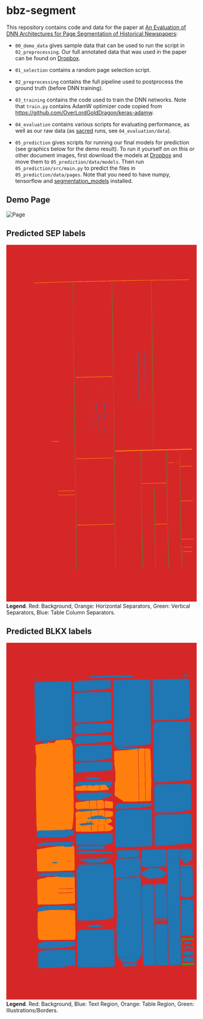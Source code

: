 # bbz-segment
This repository contains code and data for the paper at <a href="http://arxiv.org/abs/2004.07317">An Evaluation of DNN Architectures for Page Segmentation of Historical Newspapers</a>:

* `00_demo_data` gives sample data that can be used to run the script in `02_preprocessing`. Our full annotated data that was used in the paper can be found on <a href="https://www.dropbox.com/sh/4b1ub2bmmgmbprp/AAC88d8h8oZVgt-4WC5_uNloa?dl=0">Dropbox</a>.

* `01_selection` contains a random page selection script.

* `02_preprocessing` contains the full pipeline used to postprocess the ground truth (before DNN training).

* `03_training` contains the code used to train the DNN networks. Note that `train.py` contains AdamW optimizer code copied from https://github.com/OverLordGoldDragon/keras-adamw.

* `04_evaluation` contains various scripts for evaluating performance, as well as our raw data (as <a href="https://github.com/IDSIA/sacred">sacred</a> runs, see `04_evaluation/data`).

* `05_prediction` gives scripts for running our final models for prediction (see graphics below for the demo result). To run it yourself on on this or other document images, first download the models at <a href="https://www.dropbox.com/sh/7tph1tzscw3cb8r/AAA9WxhqoKJu9jLfVU5GqgkFa?dl=0">Dropbox</a> and move them to `05_prediction/data/models`. Then run `05_prediction/src/main.py` to predict the files in `05_prediction/data/pages`. Note that you need to have numpy, tensorflow and <a href="https://github.com/qubvel/segmentation_models">segmentation_models</a> installed.

## Demo Page

![Page](05_prediction/data/pages/2436020X_1925-02-27_70_98_008.jpg)

## Predicted SEP labels

![Prediction for sep](05_prediction/demo/2436020X_1925-02-27_70_98_008.sep.png)
**Legend**. Red: Background, Orange: Horizontal Separators, Green: Vertical Separators, Blue: Table Column Separators.

## Predicted BLKX labels

![Prediction for blkx](05_prediction/demo/2436020X_1925-02-27_70_98_008.blkx.png)
**Legend**. Red: Background, Blue: Text Region, Orange: Table Region, Green: Illustrations/Borders.
